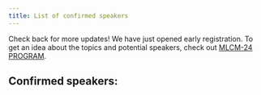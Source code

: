```yaml
---
title: List of confirmed speakers
---
```


Check back for more updates! We have just opened early registration. 
To get an idea about the topics and potential speakers, check out [MLCM-24 PROGRAM](https://mlcm-25.github.io/mlcm-24/program). 

## Confirmed speakers:

